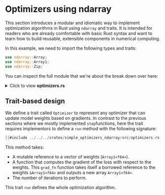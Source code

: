 # Optimizers using ndarray

This section introduces a modular and idiomatic way to implement optimization algorithms in Rust using `ndarray` and traits. It is intended for readers who are already comfortable with basic Rust syntax and want to learn how to build reusable, extensible components in numerical computing.

In this example, we need to import the following types and traits:
```rust
use ndarray::Array;
use ndarray::Array1;
use ndarray::Zip;
```

You can inspect the full module that we're about the break down over here:
<details>
<summary>Click to view <b>optimizers.rs</b></summary>

```rust
{{#include ../../../crates/simple_optimizers_ndarray/src/optimizers.rs}}
```
</details>

## Trait-based design

We define a trait called `Optimizer` to represent any optimizer that can update model weights based on gradients. In contrast to the previous sections where we mostly implemented `step`functions, here the trait requires implementors to define a `run` method with the following signature:

```rust
{{#include ../../../crates/simple_optimizers_ndarray/src/optimizers.rs:trait}}
```

This method takes:
- A mutable reference to a vector of weights (`Array1<f64>`).
- A function that computes the gradient of the loss with respect to the weights. This `grad_fn` function takes itself a borrowed reference to the weights `&Array1<f64>` and outputs a new array `Array1<f64>`.
- The number of iterations to perform.

This trait `run` defines the whole optimization algorithm.